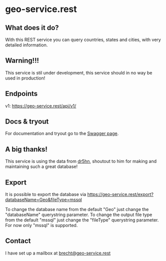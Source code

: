 # geo-service.rest

## What does it do?

With this REST service you can query countries, states and cities, with very detailed information.

## Warning!!!

This service is stil under development, this service should in no way be used in production!

## Endpoints

v1: https://geo-service.rest/api/v1/

## Docs & tryout

For documentation and tryout go to the [Swagger page](https://geo-service.rest/swagger/index.html).

## A big thanks!

This service is using the data from [dr5hn](https://github.com/dr5hn/countries-states-cities-database), shoutout to him for making and maintaining such a great database!

## Export

It is possible to export the database via https://geo-service.rest/export?databaseName=Geo&fileType=mssql

To change the database name from the default "Geo" just change the "databaseName" querystring parameter.
To change the output file type from the default "mssql" just change the "fileType" querystring parameter. For now only "mssql" is supported.

## Contact

I have set up a mailbox at [brecht@geo-service.rest](mailto:brecht@geo-service.rest)